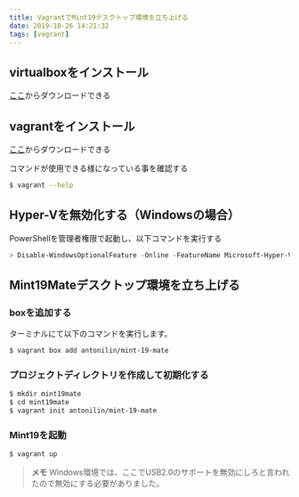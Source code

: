 ```yaml
---
title: VagrantでMint19デスクトップ環境を立ち上げる
date: 2019-10-26 14:21:32
tags: [vagrant]
---
```


## virtualboxをインストール

[ここ](https://www.virtualbox.org/wiki/Downloads)からダウンロードできる

## vagrantをインストール

[ここ](https://www.vagrantup.com/downloads.html)からダウンロードできる

コマンドが使用できる様になっている事を確認する

```bash
$ vagrant --help
```

## Hyper-Vを無効化する（Windowsの場合）

PowerShellを管理者権限で起動し、以下コマンドを実行する

```PowerShell
> Disable-WindowsOptionalFeature -Online -FeatureName Microsoft-Hyper-V-All
```

## Mint19Mateデスクトップ環境を立ち上げる

### boxを追加する

ターミナルにて以下のコマンドを実行します。

```bash
$ vagrant box add antonilin/mint-19-mate
```

### プロジェクトディレクトリを作成して初期化する

```bash
$ mkdir mint19mate
$ cd mint19mate
$ vagrant init antonilin/mint-19-mate
```

### Mint19を起動

```bash
$ vagrant up
```

> **メモ**
> Windows環境では、ここでUSB2.0のサポートを無効にしろと言われたので無効にする必要がありました。

